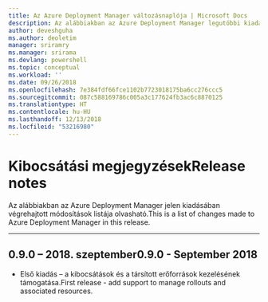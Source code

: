 ```yaml
---
title: Az Azure Deployment Manager változásnaplója | Microsoft Docs
description: Az alábbiakban az Azure Deployment Manager legutóbbi kiadásában végrehajtott módosítások előzményei olvashatók.
author: deveshguha
ms.author: deoletim
manager: sriramry
ms.manager: srirama
ms.devlang: powershell
ms.topic: conceptual
ms.workload: ''
ms.date: 09/26/2018
ms.openlocfilehash: 7e384fdf66fce1102b7723018175ba6cc276ccc5
ms.sourcegitcommit: 087c588169786c005a3c177624fb3ac6c8870125
ms.translationtype: HT
ms.contentlocale: hu-HU
ms.lasthandoff: 12/13/2018
ms.locfileid: "53216980"
---
```

# <a name="release-notes"></a><span data-ttu-id="3ed88-103">Kibocsátási megjegyzések</span><span class="sxs-lookup"><span data-stu-id="3ed88-103">Release notes</span></span>

<span data-ttu-id="3ed88-104">Az alábbiakban az Azure Deployment Manager jelen kiadásában végrehajtott módosítások listája olvasható.</span><span class="sxs-lookup"><span data-stu-id="3ed88-104">This is a list of changes made to Azure Deployment Manager in this release.</span></span>

---
## <a name="090---september-2018"></a><span data-ttu-id="3ed88-105">0.9.0 – 2018. szeptember</span><span class="sxs-lookup"><span data-stu-id="3ed88-105">0.9.0 - September 2018</span></span>
* <span data-ttu-id="3ed88-106">Első kiadás – a kibocsátások és a társított erőforrások kezelésének támogatása.</span><span class="sxs-lookup"><span data-stu-id="3ed88-106">First release - add support to manage rollouts and associated resources.</span></span>